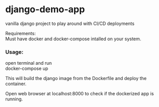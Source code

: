 # django-demo-app
vanilla django project to play around with CI/CD deployments  


Requirements:  
Must have docker and docker-compose intalled on your system.  

### Usage:

open terminal and run  
docker-compose up  


This will build the django image from the Dockerfile and deploy the container.  

Open web browser at localhost:8000 to check if the dockerized app is running.
